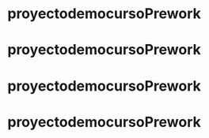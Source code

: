 # proyectodemocursoPrework
# proyectodemocursoPrework
# proyectodemocursoPrework
# proyectodemocursoPrework

